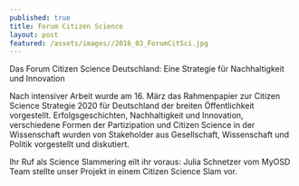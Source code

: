 ```yaml
---
published: true
title: Forum Citizen Science
layout: post
featured: /assets/images//2016_03_ForumCitSci.jpg
---
```


Das Forum Citizen Science Deutschland: Eine Strategie für Nachhaltigkeit und Innovation


Nach intensiver Arbeit wurde am 16. März das Rahmenpapier zur Citizen Science Strategie 2020 für Deutschland der breiten Öffentlichkeit vorgestellt. Erfolgsgeschichten, Nachhaltigkeit und Innovation, verschiedene Formen der Partizipation und Citizen Science in der Wissenschaft wurden von Stakeholder aus Gesellschaft, Wissenschaft und Politik vorgestellt und diskutiert.

Ihr Ruf als Science Slammering eilt ihr voraus: Julia Schnetzer vom MyOSD Team stellte unser Projekt in einem Citizen Science Slam vor.
